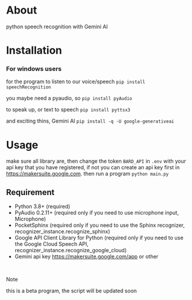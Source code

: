 # About
  python speech recognition with Gemini AI
  
# Installation

### For windows users
  for the program to listen to our voice/speech ```pip install speechRecognition```
  
  you maybe need a pyaudio, so ```pip install pyAudio```
  
  to speak up, or text to speech ```pip install pyttsx3```
  
  and exciting thins, Gemini AI  ```pip install -q -U google-generativeai```

# Usage
  make sure all library are, then change the token ```BARD_API``` in ```.env``` with your api key that you have registered, if not you can create an api key first in https://makersuite.google.com.
  then run a program  ```python main.py```
  
  
## Requirement
  - Python 3.8+ (required)
  - PyAudio 0.2.11+ (required only if you need to use microphone input, Microphone)
  - PocketSphinx (required only if you need to use the Sphinx recognizer, recognizer_instance.recognize_sphinx)
  - Google API Client Library for Python (required only if you need to use the Google Cloud Speech API, recognizer_instance.recognize_google_cloud)
  - Gemini api key https://makersuite.google.com/app or other

<br>


> [!NOTE]
> this is a beta program, the script will be updated soon
